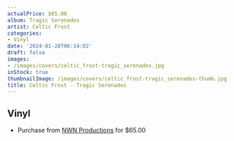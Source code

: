 ```yaml
---
actualPrice: $65.00
album: Tragic Serenades
artist: Celtic Frost
categories:
- Vinyl
date: '2024-01-28T06:14:02'
draft: false
images:
- /images/covers/celtic_frost-tragic_serenades.jpg
inStock: true
thumbnailImage: /images/covers/celtic_frost-tragic_serenades-thumb.jpg
title: Celtic Frost - Tragic Serenades
---
```


## Vinyl
* Purchase from [NWN Productions](http://shop.nwnprod.com/index.php?route=product/product&path=75&product_id=46123&sort=pd.name&order=ASC) for $65.00

